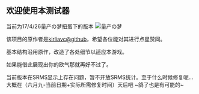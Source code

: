## 欢迎使用本测试器 
当前为17/4/26量产の梦扭蛋下的版本
 ![量产の梦](https://palaeoid-bruh.github.io/GCDORO/main.PNG)
 
该项目的原作者是[kirliavc@github](https://github.com/kirliavc/test_simulator)，希望各位能对其进行点星赞同。

基本结构沿用原作，改造了各处细节以适应本游戏。

如果能借此展现出你的欧气那就再好不过了。

当前版本在SRMS显示上存在问题，暂不开放SRMS统计。至于什么时候修复呢...大概在（六月九-当前日期+实际所需修复时间）天后吧
~鸽了也是有可能的~
